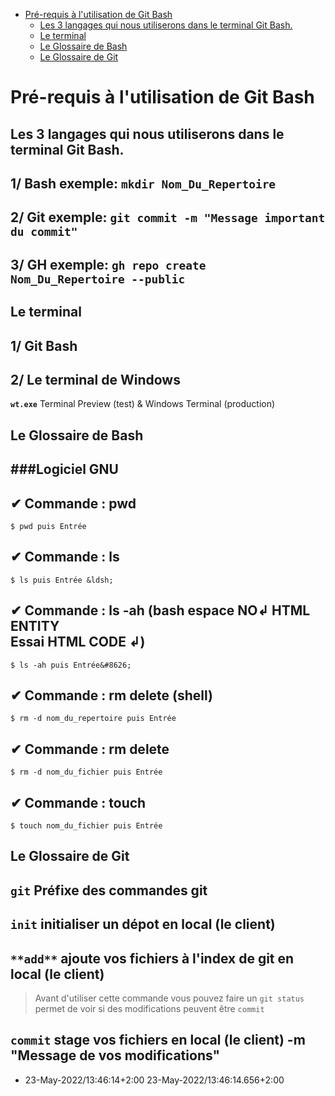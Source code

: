 
- [Pré-requis à l'utilisation de Git Bash](#Pré-requis-à-l-utilisation-de-Git-Bash)
  - [Les 3 langages qui nous utiliserons dans le terminal Git Bash.](#Les-3-langages-qui-nous-utiliserons-dans-le-terminal-Git-Bash.)
  - [Le terminal](#Le-terminal)
  - [Le Glossaire de Bash](#Le-Glossaire-de-Bash)
  - [Le Glossaire de Git](#Le-Glossaire-de-Git)
# Pré-requis à l'utilisation de Git Bash
## Les 3 langages qui nous utiliserons dans le terminal Git Bash.

## 1/    Bash exemple:  `mkdir Nom_Du_Repertoire`
## 2/    Git exemple:  `git commit -m "Message important du commit"`
## 3/    GH exemple:  `gh repo create  Nom_Du_Repertoire --public`
## Le terminal

## 1/ Git Bash
## 2/ Le terminal de Windows
**`wt.exe`** Terminal Preview (test) & Windows Terminal (production)

## Le Glossaire de Bash

## ###Logiciel GNU
## ✔ Commande : pwd
```shell
$ pwd puis Entrée
```          

## ✔ Commande : ls
```shell
$ ls puis Entrée &ldsh;
```          

## ✔ Commande : ls -ah (bash espace NO&ldsh; HTML ENTITY <br/>Essai HTML CODE &#8626;)
```shell
$ ls -ah puis Entrée&#8626;
```          

## ✔ Commande : rm delete (shell)
```shell
$ rm -d nom_du_repertoire puis Entrée
```          

## ✔ Commande : rm delete
```shell
$ rm -d nom_du_fichier puis Entrée
```          

## ✔ Commande : touch
```shell
$ touch nom_du_fichier puis Entrée
```          

## Le Glossaire de Git

## `git`  Préfixe des commandes git
## `init`  initialiser un dépot en local (le client)
## `**add**`  ajoute vos fichiers à l'index de git en local (le client)
> Avant d'utiliser cette commande vous pouvez faire un `git status` permet de voir si des modifications peuvent être `commit`

## `commit`  stage vos fichiers en local (le client) -m "Message de vos modifications"
- 23-May-2022/13:46:14+2:00 23-May-2022/13:46:14.656+2:00